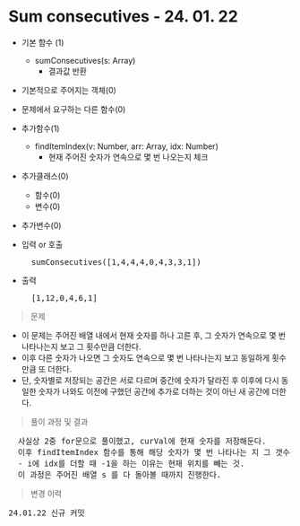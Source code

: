 # Sum consecutives - 24. 01. 22

- 기본 함수 (1)
  - sumConsecutives(s: Array)
    - 결과값 반환
- 기본적으로 주어지는 객체(0)
- 문제에서 요구하는 다른 함수(0)
- 추가함수(1)
  - findItemIndex(v: Number, arr: Array, idx: Number)
    - 현재 주어진 숫자가 연속으로 몇 번 나오는지 체크
- 추가클래스(0)
  - 함수(0)
  - 변수(0)
- 추가변수(0)

- 입력 or 호출
  <pre>
    sumConsecutives([1,4,4,4,0,4,3,3,1])
  </pre>
 
- 출력
  <pre>
    [1,12,0,4,6,1]
  </pre>

> 문제
  - 이 문제는 주어진 배열 내에서 현재 숫자를 하나 고른 후, 그 숫자가 연속으로 몇 번 나타나는지 보고 그 횟수만큼 더한다.
  - 이후 다른 숫자가 나오면 그 숫자도 연속으로 몇 번 나타나는지 보고 동일하게 횟수만큼 또 더한다. 
  - 단, 숫자별로 저장되는 공간은 서로 다르며 중간에 숫자가 달라진 후 이후에 다시 동일한 숫자가 나와도 이전에 구했던 공간에 추가로 더하는 것이 아닌 새 공간에 더한다.

> 풀이 과정 및 결과
<pre>
  사실상 2중 for문으로 풀이했고, curVal에 현재 숫자를 저장해둔다.
  이후 findItemIndex 함수를 통해 해당 숫자가 몇 번 나타나는 지 그 갯수를 구한 후 갯수만큼 곱한 값을 push로 결과배열에 넣는다.
  - i에 idx를 더할 때 -1을 하는 이유는 현재 위치를 빼는 것.
  이 과정은 주어진 배열 s 를 다 돌아볼 때까지 진행한다.
</pre>

>변경 이력
<pre>
24.01.22 신규 커밋
</pre>